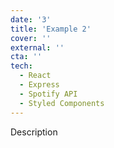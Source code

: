 ```yaml
---
date: '3'
title: 'Example 2'
cover: ''
external: ''
cta: ''
tech:
  - React
  - Express
  - Spotify API
  - Styled Components
---
```


Description
